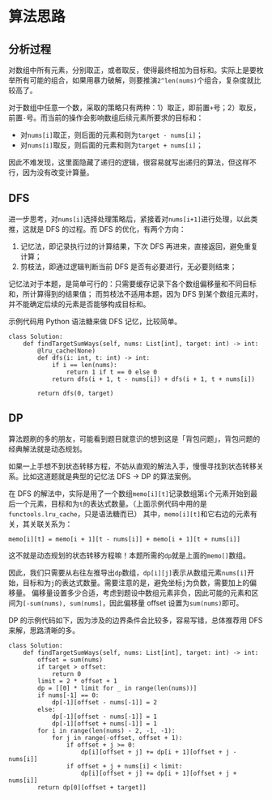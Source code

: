 # 算法思路

## 分析过程
对数组中所有元素，分别取正，或者取反，使得最终相加为目标和。实际上是要枚举所有可能的组合，如果用暴力破解，则要推演`2^len(nums)`个组合，复杂度就比较高了。

对于数组中任意一个数，采取的策略只有两种：1）取正，即前置`+`号；2）取反，前置`-`号。而当前的操作会影响数组后续元素所要求的目标和：

- 对`nums[i]`取正，则后面的元素和则为`target - nums[i]`；
- 对`nums[i]`取反，则后面的元素和则为`target + nums[i]`；

因此不难发现，这里面隐藏了递归的逻辑，很容易就写出递归的算法，但这样不行，因为没有改变计算量。

## DFS

进一步思考，对`nums[i]`选择处理策略后，紧接着对`nums[i+1]`进行处理，以此类推，这就是 DFS 的过程。而 DFS 的优化，有两个方向：

1. 记忆法，即记录执行过的计算结果，下次 DFS 再进来，直接返回，避免重复计算；
2. 剪枝法，即通过逻辑判断当前 DFS 是否有必要进行，无必要则结束；

记忆法对于本题，是简单可行的：只需要缓存记录下各个数组偏移量和不同目标和，所计算得到的结果值；
而剪枝法不适用本题，因为 DFS 到某个数组元素时，并不能确定后续的元素是否能够构成目标和。

示例代码用 Python 语法糖来做 DFS 记忆，比较简单。

```python3 []
class Solution:
    def findTargetSumWays(self, nums: List[int], target: int) -> int:
        @lru_cache(None)
        def dfs(i: int, t: int) -> int:
            if i == len(nums):
                return 1 if t == 0 else 0
            return dfs(i + 1, t - nums[i]) + dfs(i + 1, t + nums[i])

        return dfs(0, target)
```

## DP

算法题刷的多的朋友，可能看到题目就意识的想到这是「背包问题」，背包问题的经典解法就是动态规划。

如果一上手想不到状态转移方程，不妨从直观的解法入手，慢慢寻找到状态转移关系。比如这道题就是典型的记忆法 DFS -> DP 的算法案例。

在 DFS 的解法中，实际是用了一个数组`memo[i][t]`记录数组第`i`个元素开始到最后一个元素，目标和为`t`的表达式数量。（上面示例代码中用的是`functools.lru_cache`，只是语法糖而已）
其中，`memo[i][t]`和它右边的元素有关，其关联关系为：

```plaintext
memo[i][t] = memo[i + 1][t - nums[i]] + memo[i + 1][t + nums[i]]
```

这不就是动态规划的状态转移方程嘛！本题所需的`dp`就是上面的`memo[]`数组。

因此，我们只需要从右往左推导出`dp`数组，`dp[i][j]`表示从数组元素`nums[i]`开始，目标和为`j`的表达式数量。需要注意的是，避免坐标`j`为负数，需要加上的偏移量。
偏移量设置多少合适，考虑到题设中数组元素非负，因此可能的元素和区间为`[-sum(nums), sum(nums]`，因此偏移量 offset 设置为`sum(nums)`即可。

DP 的示例代码如下，因为涉及的边界条件会比较多，容易写错，总体推荐用 DFS 来解，思路清晰的多。

```python3 []
class Solution:
    def findTargetSumWays(self, nums: List[int], target: int) -> int:
        offset = sum(nums)
        if target > offset:
            return 0
        limit = 2 * offset + 1
        dp = [[0] * limit for _ in range(len(nums))]
        if nums[-1] == 0:
            dp[-1][offset - nums[-1]] = 2
        else:
            dp[-1][offset - nums[-1]] = 1
            dp[-1][offset + nums[-1]] = 1
        for i in range(len(nums) - 2, -1, -1):
            for j in range(-offset, offset + 1):
                if offset + j >= 0:
                    dp[i][offset + j] += dp[i + 1][offset + j - nums[i]]
                if offset + j + nums[i] < limit:
                    dp[i][offset + j] += dp[i + 1][offset + j + nums[i]]
        return dp[0][offset + target]]
```
